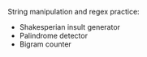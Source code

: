 String manipulation and regex practice:
* Shakesperian insult generator
* Palindrome detector
* Bigram counter